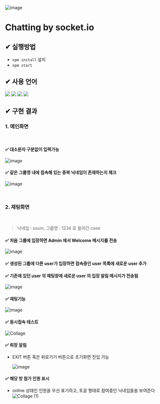 ![image](https://user-images.githubusercontent.com/96935132/230734279-65ab2c26-3448-4aab-a5d8-fe1807747c50.png)

# **Chatting by socket.io**

## ✔ **실행방법**

- `npm install` 설치
- `npm start`

## ✔ **사용 언어**

<img src="https://img.shields.io/badge/Node.js-339933?style=flat-square&logo=Node.js&logoColor=white"/>
<img src="https://img.shields.io/badge/Javascript-ffb13b?style=flat-square&logo=javascript&logoColor=white"/>
<img src="https://img.shields.io/badge/HTML-E34F26?style=flat-square&logo=HTML5&logoColor=white"/>
<img src="https://img.shields.io/badge/CSS-1572B6?style=flat-square&logo=css3&logoColor=white"/>

<br>

## ✔ **구현 결과**

### **1. 메인화면**

<br>

#### ✅ **대소문자 구분없이 입력가능**

![image](https://user-images.githubusercontent.com/96935132/230733170-fbee93f8-3451-463d-985e-1b01d4587543.png)

#### ✅ **같은 그룹명 내에 접속해 있는 중복 닉네임이 존재하는지 체크**

![image](https://user-images.githubusercontent.com/96935132/230733280-7bfa3063-a39b-4b4c-9f9a-13e1979a73ad.png)

<br>

### **2. 채팅화면**

<br>

> 닉네임 : ssum, 그룹명 : 1234 로 들어간 case

#### ✅ **처음 그룹에 입장하면 Admin 에서 Welcome 메시지를 전송**

![image](https://user-images.githubusercontent.com/96935132/231310420-e3aff421-4d3e-4678-8462-96cd66121b0e.png)

#### ✅ **생성된 그룹에 다른 user가 입장하면 접속중인 user 목록에 새로운 user 추가**

#### ✅ **기존에 있던 user 의 채팅창에 새로운 user 의 입장 알림 메시지가 전송됨**

![image](https://user-images.githubusercontent.com/96935132/231310476-d76d2220-7b7c-4bf1-87ce-64fb0ca98463.png)

#### ✅ **채팅기능**

![image](https://user-images.githubusercontent.com/96935132/231310557-c8a2e2af-fd45-448f-bbf1-1985f18b9870.png)

#### ✅ **동시접속 테스트**

![Collage](https://user-images.githubusercontent.com/96935132/231314069-ca1e23ef-bf0b-4b5d-a1b0-52ecafc8a207.png)

#### ✅ **퇴장 알림**

- EXIT 버튼 혹은 뒤로가기 버튼으로 초기화면 진입 가능

  ![image](https://user-images.githubusercontent.com/96935132/231314223-a5bdb651-f086-4509-9f7d-38ccf6312db6.png)

#### ✅ **해당 방 참가 인원 표시**

- online 상태인 인원을 우선 표기하고, 토글 형태로 참여중인 닉네임들을 보여준다
  ![Collage (1)](https://user-images.githubusercontent.com/96935132/231314547-2adbc5e1-bfb8-4a86-9eef-7970669a0a87.png)
